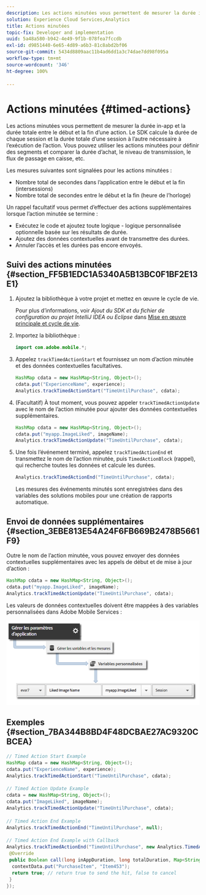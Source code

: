 ```yaml
---
description: Les actions minutées vous permettent de mesurer la durée in-app et la durée totale entre le début et la fin d’une action. Le SDK calcule la durée de chaque session et la durée totale d’une session à l’autre nécessaire à l’exécution de l’action. Vous pouvez utiliser les actions minutées pour définir des segments et comparer la durée d’achat, le niveau de transmission, le flux de passage en caisse, etc.
solution: Experience Cloud Services,Analytics
title: Actions minutées
topic-fix: Developer and implementation
uuid: 5a48a580-b942-4e49-9f1b-078fea7fccdb
exl-id: d9851440-6e65-4d89-a6b3-81c8abd2bf06
source-git-commit: 5434d8809aac11b4ad6dd1a3c74dae7dd98f095a
workflow-type: tm+mt
source-wordcount: '346'
ht-degree: 100%

---
```


# Actions minutées {#timed-actions}

Les actions minutées vous permettent de mesurer la durée in-app et la durée totale entre le début et la fin d’une action. Le SDK calcule la durée de chaque session et la durée totale d’une session à l’autre nécessaire à l’exécution de l’action. Vous pouvez utiliser les actions minutées pour définir des segments et comparer la durée d’achat, le niveau de transmission, le flux de passage en caisse, etc.

Les mesures suivantes sont signalées pour les actions minutées :

* Nombre total de secondes dans l’application entre le début et la fin (intersessions)
* Nombre total de secondes entre le début et la fin (heure de l’horloge)

Un rappel facultatif vous permet d’effectuer des actions supplémentaires lorsque l’action minutée se termine :

* Exécutez le code et ajoutez toute logique - logique personnalisée optionnelle basée sur les résultats de durée.
* Ajoutez des données contextuelles avant de transmettre des durées.
* Annuler l’accès et les durées pas encore envoyés.

## Suivi des actions minutées {#section_FF5B1EDC1A5340A5B13BC0F1BF2E13E1}

1. Ajoutez la bibliothèque à votre projet et mettez en œuvre le cycle de vie.

   Pour plus d’informations, voir *Ajout du SDK et du fichier de configuration au projet IntelliJ IDEA ou Eclipse* dans [Mise en œuvre principale et cycle de vie](/help/android/getting-started/dev-qs.md).
1. Importez la bibliothèque :

   ```java
   import com.adobe.mobile.*;
   ```

1. Appelez `trackTimedActionStart` et fournissez un nom d’action minutée et des données contextuelles facultatives.

   ```java
   HashMap cdata = new HashMap<String, Object>(); 
   cdata.put("ExperienceName", experience); 
   Analytics.trackTimedActionStart("TimeUntilPurchase", cdata);
   ```

1. (Facultatif) À tout moment, vous pouvez appeler `trackTimedActionUpdate` avec le nom de l’action minutée pour ajouter des données contextuelles supplémentaires.

   ```java
   HashMap cdata = new HashMap<String, Object>(); 
   cdata.put("myapp.ImageLiked", imageName); 
   Analytics.trackTimed​ActionUpdate("TimeUntilPurchase", cdata);
   ```

1. Une fois l’événement terminé, appelez `trackTimedActionEnd` et transmettez le nom de l’action minutée, puis `TimedActionBlock` (rappel), qui recherche toutes les données et calcule les durées.

   ```java
   Analytics.trackTimedActionEnd("TimeUntilPurchase", cdata);
   ```

   Les mesures des événements minutés sont enregistrées dans des variables des solutions mobiles pour une création de rapports automatique.

## Envoi de données supplémentaires {#section_3EBE813E54A24F6FB669B2478B5661F9}

Outre le nom de l’action minutée, vous pouvez envoyer des données contextuelles supplémentaires avec les appels de début et de mise à jour d’action :

```java
HashMap cdata = new HashMap<String, Object>(); 
cdata.put("myapp.ImageLiked", imageName); 
Analytics.trackTimed​ActionUpdate("TimeUntilPurchase", cdata);
```

Les valeurs de données contextuelles doivent être mappées à des variables personnalisées dans Adobe Mobile Services :

![](assets/map-variable-context-ltv.png)

## Exemples {#section_7BA344B8BD4F48DCBAE27AC9320CBCEA}

```java
// Timed Action Start Example 
HashMap cdata = new HashMap<String, Object>(); 
cdata.put("ExperienceName", experience); 
Analytics.trackTimedActionStart("TimeUntilPurchase", cdata); 
 
// Timed Action Update Example 
cdata = new HashMap<String, Object>(); 
cdata.put("ImageLiked", imageName); 
Analytics.trackTimed​ActionUpdate("TimeUntilPurchase", cdata); 
 
// Timed Action End Example 
Analytics.trackTimedActionEnd("TimeUntilPurchase", null); 
 
// Timed Action End Example with Callback 
Analytics.trackTimedActionEnd("TimeUntilPurchase", new Analytics.TimedActionBlock<Boolean>() { 
 @Override 
 public Boolean call(long inAppDuration, long totalDuration, Map<String, Object> contextData) { 
  contextData.put("PurchaseItem", "Item453"); 
  return true; // return true to send the hit, false to cancel 
 } 
});
```
